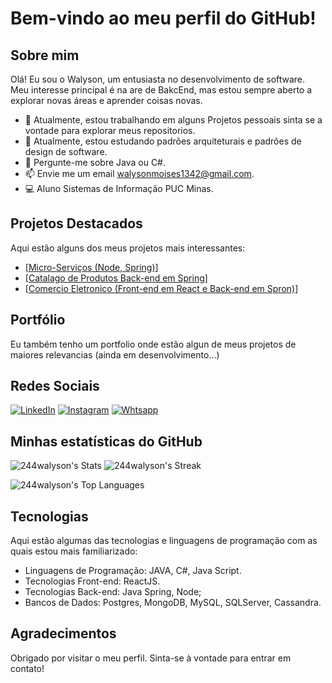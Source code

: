 # Bem-vindo ao meu perfil do GitHub!

## Sobre mim

Olá! Eu sou o Walyson, um entusiasta no desenvolvimento de software. Meu interesse principal é na are de BakcEnd, mas estou sempre aberto a explorar novas áreas e aprender coisas novas.

- 🔭 Atualmente, estou trabalhando em alguns Projetos pessoais sinta se a vontade para explorar meus repositorios.
- 🌱 Atualmente, estou estudando padrões arquiteturais e padrões de design de software.
- 💬 Pergunte-me sobre Java ou C#.
- 📫 Envie me um email walysonmoises1342@gmail.com.
- 💻 Aluno Sistemas de Informação PUC Minas.

## Projetos Destacados

Aqui estão alguns dos meus projetos mais interessantes:

- [[Micro-Serviços (Node, Spring)](https://github.com/244Walyson/microservice-comunication)]
- [[Catalago de Produtos Back-end em Spring](https://github.com/244Walyson/Catallog)]
- [[Comercio Eletronico (Front-end em React e Back-end em Spron)](https://github.com/244Walyson/WalyComerce-Front-Back)]

## Portfólio

Eu também tenho um portfolio onde estão algun de meus projetos de maiores relevancias (ainda em desenvolvimento...)

## Redes Sociais
[![LinkedIn](https://img.shields.io/badge/LinkedIn-0077B5?style=for-the-badge&logo=linkedin&logoColor=white)](https://www.linkedin.com/in/walysonmoises/)
[![Instagram](https://img.shields.io/badge/Instagram-E4405F?style=for-the-badge&logo=instagram&logoColor=white)](https://www.instagram.com/walyson.o0/)
[![Whtsapp](https://img.shields.io/badge/WhatsApp-25D366?style=for-the-badge&logo=whatsapp&logoColor=white)](https://wa.me/5531995258981)

## Minhas estatísticas do GitHub

![244walyson's Stats](https://github-readme-stats.vercel.app/api?username=244walyson&theme=vue-dark&show_icons=true&hide_border=true&count_private=true)
![244walyson's Streak](https://github-readme-streak-stats.herokuapp.com/?user=244walyson&theme=vue-dark&hide_border=true)

![244walyson's Top Languages](https://github-readme-stats.vercel.app/api/top-langs/?username=244walyson&theme=vue-dark&show_icons=true&hide_border=true&layout=compact)

## Tecnologias

Aqui estão algumas das tecnologias e linguagens de programação com as quais estou mais familiarizado:

- Linguagens de Programação: JAVA, C#, Java Script.
- Tecnologias Front-end: ReactJS.
- Tecnologias Back-end: Java Spring, Node;
- Bancos de Dados: Postgres, MongoDB, MySQL, SQLServer, Cassandra.

## Agradecimentos

Obrigado por visitar o meu perfil. Sinta-se à vontade para entrar em contato!


